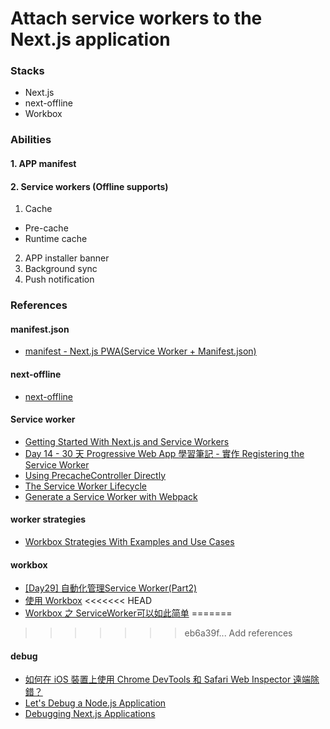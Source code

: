 # Attach service workers to the Next.js application

### Stacks
* Next.js
* next-offline
* Workbox

### Abilities
#### 1. APP manifest
#### 2. Service workers (Offline supports)
1. Cache
* Pre-cache 
* Runtime cache
2. APP installer banner
3. Background sync 
4. Push notification


### References

#### manifest.json
* [manifest - Next.js PWA(Service Worker + Manifest.json)](https://www.coder.work/article/6621475)

#### next-offline
* [next-offline](https://awesomeopensource.com/project/hanford/next-offline#now-20)

#### Service worker
* [Getting Started With Next.js and Service Workers](https://medium.com/@anatomic/using-a-service-worker-with-next-js-460e0168a60a)
* [Day 14 - 30 天 Progressive Web App 學習筆記 - 實作 Registering the Service Worker](https://ithelp.ithome.com.tw/articles/10188003)
* [Using PrecacheController Directly](https://developers.google.com/web/tools/workbox/modules/workbox-precaching#explanation_of_the_precache_list)
* [The Service Worker Lifecycle](https://bitsofco.de/the-service-worker-lifecycle/)
* [Generate a Service Worker with Webpack](https://developers.google.com/web/tools/workbox/guides/generate-service-worker/webpack#adding_runtime_caching)

#### worker strategies
* [Workbox Strategies With Examples and Use Cases](https://medium.com/better-programming/workbox-strategies-with-examples-and-use-cases-ebb32f8cbe4d) 

#### workbox
* [[Day29] 自動化管理Service Worker(Part2)](https://ithelp.ithome.com.tw/articles/10227955)
* [使用 Workbox](https://lavas-project.github.io/pwa-book/chapter05/5-workbox.html)
<<<<<<< HEAD
* [Workbox 之 ServiceWorker可以如此简单](https://www.webascii.cn/article/5ef2cb72071be112473165bc/)
=======
>>>>>>> eb6a39f... Add references

#### debug
* [如何在 iOS 裝置上使用 Chrome DevTools 和 Safari Web Inspector 遠端除錯？](https://cythilya.github.io/2018/07/17/weapons-of-jank-destruction/)
* [Let's Debug a Node.js Application](https://blog.heroku.com/debug-node-applications)
* [Debugging Next.js Applications](https://dev.to/spe_/debugging-next-js-applications-46b6)